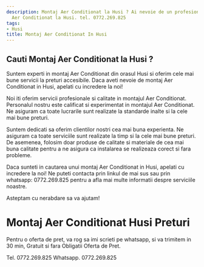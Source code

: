 ```yaml
---
description: Montaj Aer Conditionat la Husi ? Ai nevoie de un profesionist in Montaj
  Aer Conditionat la Husi. tel. 0772.269.825
tags:
- Husi
title: Montaj Aer Conditionat In Husi
---
```



## Cauti Montaj Aer Conditionat la Husi ?

Suntem experti in montaj Aer Conditionat din orasul Husi si oferim cele mai bune servicii la preturi accesibile. Daca aveti nevoie de montaj Aer Conditionat in Husi, apelati cu incredere la noi! 

Noi iti oferim servicii profesionale si calitate in montajul Aer Conditionat. Personalul nostru este calificat si experimentat in montajul Aer Conditionat. Ne asiguram ca toate lucrarile sunt realizate la standarde inalte si la cele mai bune preturi. 

Suntem dedicati sa oferim clientilor nostri cea mai buna experienta. Ne asiguram ca toate serviciile sunt realizate la timp si la cele mai bune preturi. De asemenea, folosim doar produse de calitate si materiale de cea mai buna calitate pentru a ne asigura ca instalarea se realizeaza corect si fara probleme. 

Daca sunteti in cautarea unui montaj Aer Conditionat in Husi, apelati cu incredere la noi! Ne puteti contacta prin linkul de mai sus sau prin whatsapp: 0772.269.825 pentru a afla mai multe informatii despre serviciile noastre. 

Asteptam cu nerabdare sa va ajutam!

# Montaj Aer Conditionat Husi Preturi
Pentru o oferta de pret, va rog sa imi scrieti pe whatsapp, si va trimitem in 30 min, Gratuit si fara Obligatii Oferta de Pret.

Tel. 0772.269.825
Whatsapp. 0772.269.825